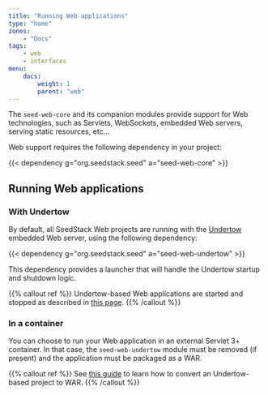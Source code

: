 ```yaml
---
title: "Running Web applications"
type: "home"
zones:
    - "Docs"
tags:
    - web
    - interfaces
menu:
    docs:
        weight: 1
        parent: "web"
---
```


The `seed-web-core` and its companion modules provide support for Web technologies, such as Servlets, WebSockets, embedded
Web servers, serving static resources, etc... <!--more-->

Web support requires the following dependency in your project:

{{< dependency g="org.seedstack.seed" a="seed-web-core" >}}

## Running Web applications

### With Undertow

By default, all SeedStack Web projects are running with the [Undertow](https://undertow.io) embedded Web server, using the
following dependency:

{{< dependency g="org.seedstack.seed" a="seed-web-undertow" >}}

This dependency provides a launcher that will handle the Undertow startup and shutdown logic. 

{{% callout ref %}}
Undertow-based Web applications are started and stopped as described in [this page](../running).
{{% /callout %}}        

### In a container

You can choose to run your Web application in an external Servlet 3+ container. In that case, the `seed-web-undertow` 
module must be removed (if present) and the application must be packaged as a WAR. 

{{% callout ref %}}
See [this guide](/guides/conversion-to-war) to learn how to convert an Undertow-based project to WAR.
{{% /callout %}}

